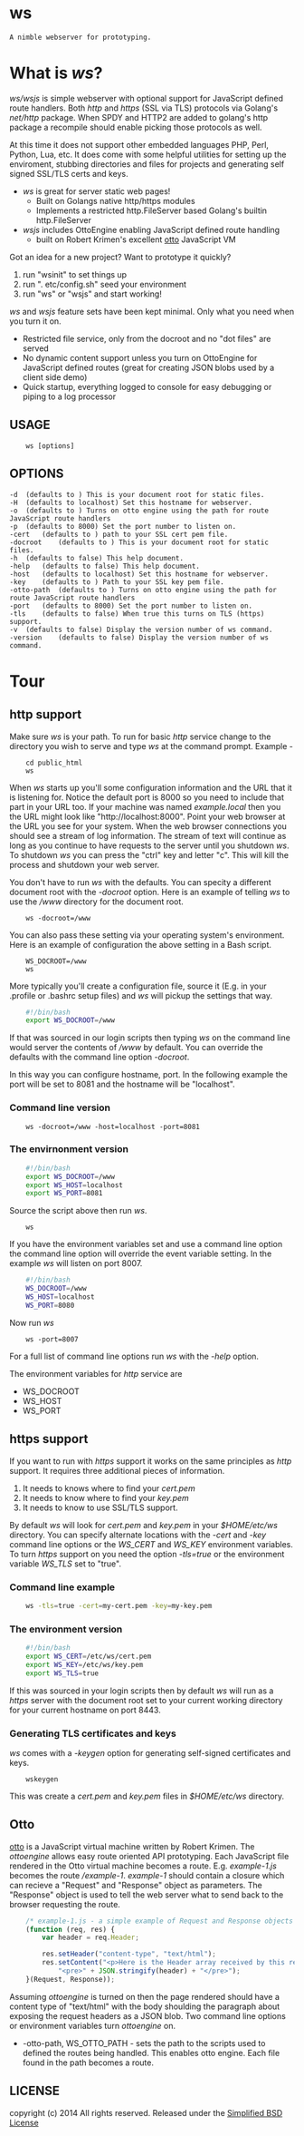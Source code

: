 ws
==

    A nimble webserver for prototyping. 


# What is _ws_?

*ws/wsjs* is simple webserver with optional support for JavaScript defined route handlers.
Both _http_ and _https_ (SSL via TLS) protocols via Golang's _net/http_ package. When SPDY
and HTTP2 are added to golang's http package a recompile should enable picking those protocols
as well.

At this time it does not support other embedded languages PHP, Perl, Python, Lua, etc. It 
does come with some helpful utilities for setting up the enviroment, stubbing directories 
and files for projects and generating self signed SSL/TLS certs and keys.

+ *ws* is great for server static web pages!
    - Built on Golangs native http/https modules
    - Implements a restricted http.FileServer based Golang's builtin http.FileServer
+ *wsjs* includes OttoEngine enabling JavaScript defined route handling
    - built on Robert Krimen's excellent [otto](https://github.com/robertkrimen/otto) JavaScript VM

Got an idea for a new project? Want to prototype it quickly? 

1. run "wsinit" to set things up
2. run ". etc/config.sh" seed your environment
3. run "ws" or "wsjs" and start working!

_ws_ and _wsjs_ feature sets have been kept minimal. Only what you need when you turn it on.

+ Restricted file service, only from the docroot and no "dot files" are served
+ No dynamic content support unless you turn on OttoEngine for JavaScript defined routes (great for creating JSON blobs used by a client side demo)
+ Quick startup, everything logged to console for easy debugging or piping to a log processor


## USAGE 

```
    ws [options]
```

## OPTIONS

	-d	(defaults to ) This is your document root for static files.
	-H	(defaults to localhost) Set this hostname for webserver.
	-o	(defaults to ) Turns on otto engine using the path for route JavaScript route handlers
	-p	(defaults to 8000) Set the port number to listen on.
	-cert	(defaults to ) path to your SSL cert pem file.
	-docroot	(defaults to ) This is your document root for static files.
	-h	(defaults to false) This help document.
	-help	(defaults to false) This help document.
	-host	(defaults to localhost) Set this hostname for webserver.
	-key	(defaults to ) Path to your SSL key pem file.
	-otto-path	(defaults to ) Turns on otto engine using the path for route JavaScript route handlers
	-port	(defaults to 8000) Set the port number to listen on.
	-tls	(defaults to false) When true this turns on TLS (https) support.
	-v	(defaults to false) Display the version number of ws command.
	-version	(defaults to false) Display the version number of ws command.


# Tour

## http support

Make sure _ws_ is your path. To run for basic _http_ service change to 
the directory you wish to serve and type _ws_ at the command prompt. Example -

```shell
    cd public_html
    ws
```

When _ws_ starts up you'll some configuration information and the URL that it is listening for. Notice the default port is 8000 so you need to include that part in your URL too. If your machine was named _example.local_ then you the URL might look like "http://localhost:8000". Point your web browser at the URL you see for your system.  When the web browser connections you should see a stream of log information. The stream of text will continue as long as you continue to have requests to the server until you shutdown _ws_. To shutdown _ws_ you can press the "ctrl" key and letter "c". This will kill the process and shutdown your web server.

You don't have to run _ws_ with the defaults.  You can specity a different document root with the _-docroot_ option. Here is an example of telling _ws_ to use the */www* directory for the document root.

```shell
    ws -docroot=/www
```

You can also pass these setting via your operating system's environment. Here is an example of configuration the above setting in a Bash script.


```shell
    WS_DOCROOT=/www
    ws
```

More typically you'll create a configuration file, source it (E.g. in your .profile or .bashrc setup files) and _ws_ will pickup the settings that way.

```bash
    #!/bin/bash
    export WS_DOCROOT=/www
```

If that was sourced in our login scripts then typing _ws_ on the command line would server the contents of */www* by default. You can override the defaults with the command line option _-docroot_.

In this way you can configure hostname, port.  In the following example
the port will be set to 8081 and the hostname will be "localhost".


### Command line version

```shell
    ws -docroot=/www -host=localhost -port=8081
```

### The envirnonment version

```bash
    #!/bin/bash
    export WS_DOCROOT=/www
    export WS_HOST=localhost
    export WS_PORT=8081
```

Source the script above then run _ws_.

```shell
    ws
```

If you have the environment variables set and use a command line option
the command line option will override the event variable setting. In the
example _ws_ will listen on port 8007.

```bash
    #!/bin/bash
    WS_DOCROOT=/www
    WS_HOST=localhost
    WS_PORT=8080
```

Now run _ws_

```
    ws -port=8007
```

For a full list of command line options run _ws_ with the _-help_ option.

The environment variables for _http_ service are

+ WS_DOCROOT
+ WS_HOST
+ WS_PORT


## https support

If you want to run with _https_ support it works on the same principles as _http_ support. It requires three additional pieces of information. 

1. It needs to knows where to find your *cert.pem*
2. It needs to know where to find your  *key.pem*
3. It needs to know to use SSL/TLS support.

By default _ws_ will look for *cert.pem* and *key.pem* in your *$HOME/etc/ws* directory. You can specify alternate locations with the _-cert_ and _-key_ command line options or the _WS\_CERT_ and _WS\_KEY_ environment variables.  To turn _https_ support on you need the option _-tls=true_ or the environment variable _WS\_TLS_ set to "true".


### Command line example

```bash
    ws -tls=true -cert=my-cert.pem -key=my-key.pem
```


### The environment version

```bash
    #!/bin/bash
    export WS_CERT=/etc/ws/cert.pem
    export WS_KEY=/etc/ws/key.pem
    export WS_TLS=true
```

If this was sourced in your login scripts then by default _ws_ will run as a 
_https_ server with the document root set to your current working directory for your current hostname on port 8443.


### Generating TLS certificates and keys

_ws_ comes with a *-keygen* option for generating self-signed certificates and keys.

```SHELL
    wskeygen
```

This was create a *cert.pem* and *key.pem* files in *$HOME/etc/ws* directory.


## Otto

[otto](https://github.com/robertkrimen/otto) is a JavaScript virtual machine written by Robert Krimen.  The _ottoengine_ allows easy route oriented API prototyping.  Each JavaScript file rendered in the Otto virtual machine becomes a route.  E.g. *example-1.js* becomes the route */example-1*. *example-1* should contain a closure which can recieve a "Request" and "Response" object as parameters. The "Response" object is used to tell the web server what to send back to the browser requesting the route.

```JavaScript
    /* example-1.js - a simple example of Request and Response objects */
    (function (req, res) {
        var header = req.Header;

        res.setHeader("content-type", "text/html");
        res.setContent("<p>Here is the Header array received by this request</p>" +
            "<pre>" + JSON.stringify(header) + "</pre>");
    }(Request, Response));
```

Assuming _ottoengine_ is turned on then the page rendered should have a content type of "text/html" with the body shoulding the paragraph about exposing the request headers as a JSON blob.  Two command line options or environment variables turn _ottoengine_ on.

+ -otto-path, WS\_OTTO\_PATH - sets the path to the scripts used to defined the routes being handled. This enables otto engine.  Each file found in the path becomes a route.

## LICENSE

copyright (c) 2014 All rights reserved.
Released under the [Simplified BSD License](http://opensource.org/licenses/bsd-license.php)

